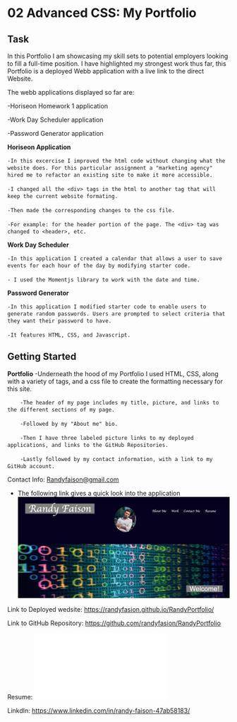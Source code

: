 # 02 Advanced CSS: My Portfolio 

## Task

In this Portfolio I am showcasing my skill sets to potential employers looking to fill a full-time position. I have highlighted my strongest work thus far, this Portfolio is a deployed Webb application with a live link to the direct Website. 

The webb applications displayed so far are:

-Horiseon Homework 1 application

-Work Day Scheduler application

-Password Generator application

**Horiseon Application**

    -In this excercise I improved the html code without changing what the website does. For this particular assignment a "marketing agency" hired me to refactor an existing site to make it more accessible. 

    -I changed all the <div> tags in the html to another tag that will keep the current website formating. 

    -Then made the corresponding changes to the css file.

    -For example: for the header portion of the page. The <div> tag was changed to <header>, etc. 

 **Work Day Scheduler**

    -In this application I created a calendar that allows a user to save events for each hour of the day by modifying starter code.

    - I used the Momentjs library to work with the date and time. 

**Password Generator**

    -In this application I modified starter code to enable users to generate random passwords. Users are prompted to select criteria that they want their password to have.  

    -It features HTML, CSS, and Javascript. 

## Getting Started

**Portfolio**
    -Underneath the hood of my Portfolio I used HTML, CSS, along with a variety of tags, and a css file to create the formatting necessary for this site. 

        -The header of my page includes my title, picture, and links to the different sections of my page. 
        
        -Followed by my "About me" bio.

        -Then I have three labeled picture links to my deployed applications, and links to the GitHub Repositories. 
        
        -Lastly followed by my contact information, with a link to my GitHub account. 

Contact Info: Randyfaison@gmail.com

- The following link gives a quick look into the application 
![portfolio](portfoliolook.png)


Link to Deployed wedsite:
https://randyfasion.github.io/RandyPortfolio/

Link to GitHub Repository:
https://github.com/randyfasion/RandyPortfolio

Resume:
![portfolio](./Resume_RandyFaison.pdf)

LinkdIn:
https://www.linkedin.com/in/randy-faison-47ab58183/
